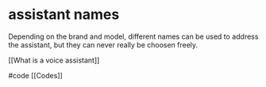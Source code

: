 # assistant names
Depending on the brand and model, different names can be used to address the assistant, but they can never really be choosen freely.

[[What is a voice assistant]]

#code [[Codes]]